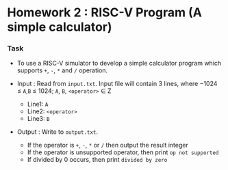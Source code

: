 # Homework 2 : RISC-V Program (A simple calculator)
### Task

* To use a RISC-V simulator to develop a simple calculator program which supports `+`, `-`, `*` and `/` operation.
* Input : Read from `input.txt`. Input file will contain 3 lines, where −1024 ≤ `A`,`B` ≤ 1024; `A`, `B`, `<operator>` ∈ Z
    * Line1: `A`
    * Line2: `<operator>`
    * Line3: `B` 

     
* Output : Write to `output.txt`.
    * If the operator is `+`, `-`, `*` or `/` then output the result integer
    * If the operator is unsupported operator, then print `op not supported`
    * If divided by 0 occurs, then print `divided by zero`

